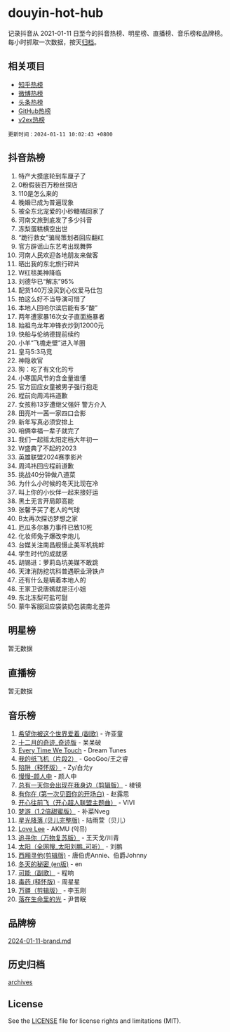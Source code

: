 # douyin-hot-hub

记录抖音从 2021-01-11 日至今的抖音热榜、明星榜、直播榜、音乐榜和品牌榜。每小时抓取一次数据，按天[归档](archives)。

## 相关项目

- [知乎热榜](https://github.com/lonnyzhang423/zhihu-hot-hub)
- [微博热榜](https://github.com/lonnyzhang423/weibo-hot-hub)
- [头条热榜](https://github.com/lonnyzhang423/toutiao-hot-hub)
- [GitHub热榜](https://github.com/lonnyzhang423/github-hot-hub)
- [v2ex热榜](https://github.com/lonnyzhang423/v2ex-hot-hub)


`更新时间：2024-01-11 10:02:43 +0800`

## 抖音热榜

1. 特产大摸底轮到车厘子了
1. 0粉假装百万粉丝探店
1. 110是怎么来的
1. 晚婚已成为普遍现象
1. 被全东北宠爱的小砂糖橘回家了
1. 河南文旅到底发了多少抖音
1. 冻梨蛋糕横空出世
1. “跪行救女”骗局策划者回应翻红
1. 官方辟谣山东艺考出现舞弊
1. 河南人民欢迎各地朋友来做客
1. 晒出我的东北旅行碎片
1. W红毯美神降临
1. 刘德华已“解冻”95%
1. 配货140万没买到心仪爱马仕包
1. 拍这么好不当导演可惜了
1. 本地人回哈尔滨后能有多“酸”
1. 两年遭家暴16次女子直面施暴者
1. 始祖鸟龙年冲锋衣炒到12000元
1. 快船与伦纳德提前续约
1. 小羊“飞檐走壁”进入羊圈
1. 皇马5:3马竞
1. 神隐收官
1. 狗：吃了有文化的亏
1. 小寒国风节的含金量谁懂
1. 官方回应女童被男子强行抱走
1. 程前向周鸿祎道歉
1. 女孩称13岁遭继父强奸 警方介入
1. 田亮叶一茜一家四口合影
1. 新年写真必须安排上
1. 咱俩幸福一辈子就完了
1. 我们一起摇太阳定档大年初一
1. W盛典了不起的2023
1. 英雄联盟2024赛季影片
1. 周鸿祎回应程前道歉
1. 挑战40分钟做八道菜
1. 为什么小时候的冬天比现在冷
1. 叫上你的小伙伴一起来接好运
1. 黑土无言开局即高能
1. 张馨予买了老人的气球
1. B太再次探访梦想之家
1. 厄瓜多尔暴力事件已致10死
1. 化妆师兔子爆改李炮儿
1. 台媒关注南昌舰慑止美军机挑衅
1. 学生时代的成就感
1. 胡锡进：萝莉岛坑美媒不敢跳
1. 天津消防挖坑科普遇职业滑铁卢
1. 还有什么是瞒着本地人的
1. 王家卫说唐嫣就是汪小姐
1. 东北冻梨可盐可甜
1. 蒙牛客服回应袋装奶包装南北差异

## 明星榜

暂无数据

## 直播榜

暂无数据

## 音乐榜

1. [希望你被这个世界爱着 (副歌)](https://sf86-cdn-tos.douyinstatic.com/obj/tos-cn-ve-2774/oUHCmWQfZlE3QQBKBeD8rCFLpJzPgCpImhsxMt) - 许亚童
1. [十二月的奇迹_奇迹版](https://sf86-cdn-tos.douyinstatic.com/obj/tos-cn-ve-2774/oMslvA9FBzGMGHnyUuoiiUjtIAXfMz6tzwByW8) - 呆呆破
1. [Every Time We Touch](https://sf86-cdn-tos.douyinstatic.com/obj/tos-cn-ve-2774/ogN6lUKQeBBfEVhIOMikG1CcJjugxk1tztZyhP) - Dream Tunes
1. [我的纸飞机（片段2）](https://sf6-cdn-tos.douyinstatic.com/obj/tos-cn-ve-2774/oM2ZrKcg2CD5AeRB2gkeXOFB1IxAGJdZPazYHf) - GooGoo/王之睿
1. [陷阱（释怀版）](https://sf86-cdn-tos.douyinstatic.com/obj/tos-cn-ve-2774/oE8C21LeZrzKLDFfQYgMzx4GAIHageG5IzayY7) - Zy/白允y
1. [慢慢-颜人中](https://sf6-cdn-tos.douyinstatic.com/obj/tos-cn-ve-2774/ocjHNfBXdBxQNC8ZGAeoLMFTUgtBg8bkExunDC) - 颜人中
1. [总有一天你会出现在我身边（剪辑版）](https://sf86-cdn-tos.douyinstatic.com/obj/tos-cn-ve-2774/oMLsHwhWW7CYoAhoWB9EXUQIzNBsfAJxpAoxCU) - 棱镜
1. [有你在 (第一次见面你的开场白)](https://sf86-cdn-tos.douyinstatic.com/obj/tos-cn-ve-2774/oAthrQ3ClJBfI57uBoFEgNDYtNCZ0TSYQQfxQ0) - 赵露思
1. [开心往前飞（开心超人联盟主题曲）](https://sf86-cdn-tos.douyinstatic.com/obj/tos-cn-ve-2774/9d8fb7c82cf1421fb93a9fe925275e0a) - VIVI
1. [梦游（1.2倍甜蜜版）](https://sf86-cdn-tos.douyinstatic.com/obj/tos-cn-ve-2774/o4gyAUm8hwufoEABmwVIiQtHsFuGzAEEWtNMzo) - 补菜Nveg
1. [星光降落 (贝儿完整版)](https://sf86-cdn-tos.douyinstatic.com/obj/tos-cn-ve-2774/okwB9hAwyAtsFFkFBzAX1hOOfQuIoMNs0W2Mwr) - 陆雨萱（贝儿）
1. [Love Lee](https://sf86-cdn-tos.douyinstatic.com/obj/tos-cn-ve-2774/o05GbkJGbCBTdDnMtB0fwOYgkeZp23vrWQDQBS) - AKMU (악뮤)
1. [追寻你（万物复苏版）](https://sf86-cdn-tos.douyinstatic.com/obj/tos-cn-ve-2774/oYeAZJsbjIDit9APmBg8u6uDUQnHmoCf3gbo74) - 王天戈/川青
1. [太阳（全网搜_太阳刘鹏_可听）](https://sf3-cdn-tos.douyinstatic.com/obj/tos-cn-ve-2774/ogWbyIQnlBFImVbeDocRdCIYtBHlbJXgfZMvgz) - 刘鹏
1. [西厢寻他(剪辑版)](https://sf86-cdn-tos.douyinstatic.com/obj/tos-cn-ve-2774/oUsAVfAQKlRNxEv5qxvIB8o5qmIWUcXbzJKJhw) - 唐伯虎Annie、伯爵Johnny
1. [冬天的秘密 (en版)](https://sf6-cdn-tos.douyinstatic.com/obj/tos-cn-ve-2774/okIuMHDdzyf3FjGK4Lphe1vfHcQaPIHAg0Z4CR) - en
1. [可能（副歌）](https://sf86-cdn-tos.douyinstatic.com/obj/tos-cn-ve-2774/cde1731888894259b333569393c2fb51) - 程响
1. [毒药 (释怀版)](https://sf3-cdn-tos.douyinstatic.com/obj/tos-cn-ve-2774/oYILMEAzspdZBIzy4frJNB8ZHPHWAhiwowd4Ad) - 周星星
1. [万疆（剪辑版）](https://sf3-cdn-tos.douyinstatic.com/obj/tos-cn-ve-2774/ooG7oVgFlDTelKCjCsTTobQvbdtj1BBQXnfZd8) - 李玉刚
1. [落在生命里的光](https://sf3-cdn-tos.douyinstatic.com/obj/tos-cn-ve-2774/d9ffa8c090124ea58bb10df9b510c01d) - 尹昔眠

## 品牌榜

[2024-01-11-brand.md](archives/2024-01-11-brand.md)

## 历史归档

[archives](archives)

## License

See the [LICENSE](LICENSE) file for license rights and limitations (MIT).
